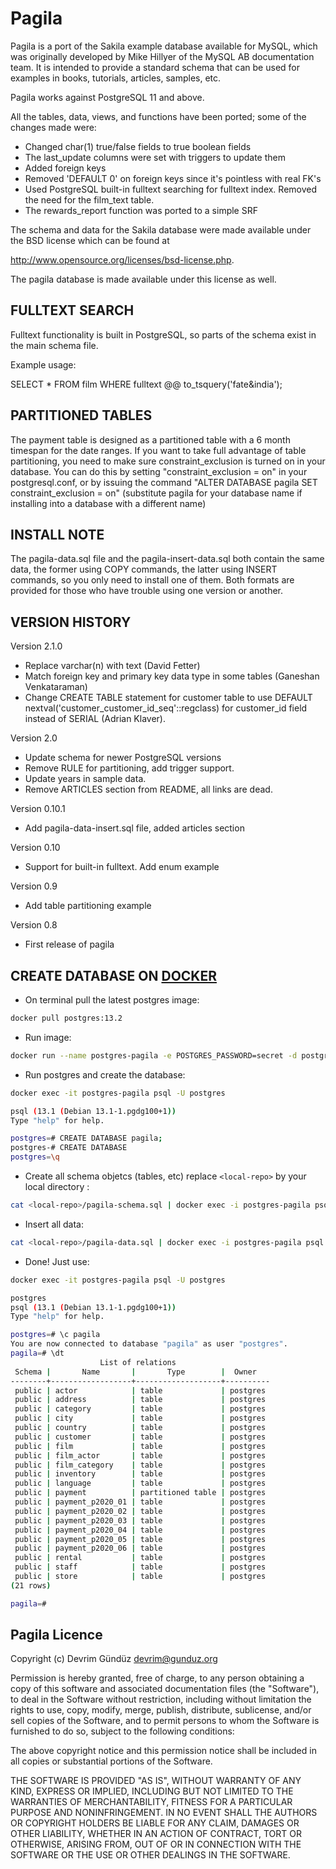 Pagila
======

Pagila is a port of the Sakila example database available for MySQL, which was
originally developed by Mike Hillyer of the MySQL AB documentation team. It
is intended to provide a standard schema that can be used for examples in
books, tutorials, articles, samples, etc.

Pagila works against PostgreSQL 11 and above.

All the tables, data, views, and functions have been ported; some of the
changes made were:

* Changed char(1) true/false fields to true boolean fields
* The last_update columns were set with triggers to update them
* Added foreign keys
* Removed 'DEFAULT 0' on foreign keys since it's pointless with real FK's
* Used PostgreSQL built-in fulltext searching for fulltext index.
  Removed the need for the film_text table.
* The rewards_report function was ported to a simple SRF

The schema and data for the Sakila database were made available under the BSD
license which can be found at

<http://www.opensource.org/licenses/bsd-license.php>.

The pagila database is made available under this license as well.

FULLTEXT SEARCH
---------------

Fulltext functionality is built in PostgreSQL, so parts of the schema exist
in the main schema file.

Example usage:

SELECT * FROM film WHERE fulltext @@ to_tsquery('fate&india');

PARTITIONED TABLES
------------------

The payment table is designed as a partitioned table with a 6 month timespan
for the date ranges.
If you want to take full advantage of table partitioning, you need to make
sure constraint_exclusion is turned on in your database. You can do this by
setting "constraint_exclusion = on" in your postgresql.conf, or by issuing the
command "ALTER DATABASE pagila SET constraint_exclusion = on" (substitute
pagila for your database name if installing into a database with a different
name)

INSTALL NOTE
------------

The pagila-data.sql file and the pagila-insert-data.sql both contain the same
data, the former using COPY commands, the latter using INSERT commands, so you
only need to install one of them. Both formats are provided for those who have
trouble using one version or another.

VERSION HISTORY
---------------

Version 2.1.0

* Replace varchar(n) with text (David Fetter)
* Match foreign key and primary key data type in some tables (Ganeshan Venkataraman)
* Change CREATE TABLE statement for customer table to use
    DEFAULT nextval('customer_customer_id_seq'::regclass) for customer_id
    field instead of SERIAL (Adrian Klaver).

Version 2.0

* Update schema for newer PostgreSQL versions
* Remove RULE for partitioning, add trigger support.
* Update years in sample data.
* Remove ARTICLES section from README, all links are dead.

Version 0.10.1

* Add pagila-data-insert.sql file, added articles section

Version 0.10

* Support for built-in fulltext. Add enum example

Version 0.9

* Add table partitioning example

Version 0.8

* First release of pagila

CREATE DATABASE ON [DOCKER](https://docs.docker.com/)
---------------------------

* On terminal pull the latest postgres image:

```bash
docker pull postgres:13.2
```

* Run image:

```bash
docker run --name postgres-pagila -e POSTGRES_PASSWORD=secret -d postgres:13.2
```

* Run postgres and create the database:

```bash
docker exec -it postgres-pagila psql -U postgres
```

```bash
psql (13.1 (Debian 13.1-1.pgdg100+1))
Type "help" for help.

postgres=# CREATE DATABASE pagila;
postgres-# CREATE DATABASE
postgres=\q
```

* Create all schema objetcs (tables, etc) replace ```<local-repo>``` by your local directory :

```bash
cat <local-repo>/pagila-schema.sql | docker exec -i postgres-pagila psql -U postgres -d pagila
```

* Insert all data:

```bash
cat <local-repo>/pagila-data.sql | docker exec -i postgres-pagila psql -U postgres -d pagila
```

* Done! Just use:

```bash
docker exec -it postgres-pagila psql -U postgres
```

```bash
postgres
psql (13.1 (Debian 13.1-1.pgdg100+1))
Type "help" for help.

postgres=# \c pagila
You are now connected to database "pagila" as user "postgres".
pagila=# \dt
                    List of relations
 Schema |       Name       |       Type        |  Owner
--------+------------------+-------------------+----------
 public | actor            | table             | postgres
 public | address          | table             | postgres
 public | category         | table             | postgres
 public | city             | table             | postgres
 public | country          | table             | postgres
 public | customer         | table             | postgres
 public | film             | table             | postgres
 public | film_actor       | table             | postgres
 public | film_category    | table             | postgres
 public | inventory        | table             | postgres
 public | language         | table             | postgres
 public | payment          | partitioned table | postgres
 public | payment_p2020_01 | table             | postgres
 public | payment_p2020_02 | table             | postgres
 public | payment_p2020_03 | table             | postgres
 public | payment_p2020_04 | table             | postgres
 public | payment_p2020_05 | table             | postgres
 public | payment_p2020_06 | table             | postgres
 public | rental           | table             | postgres
 public | staff            | table             | postgres
 public | store            | table             | postgres
(21 rows)

pagila=#
```

Pagila Licence
---------------

Copyright (c) Devrim Gündüz <devrim@gunduz.org>

 Permission is hereby granted, free of charge, to any person obtaining a copy
 of this software and associated documentation files (the "Software"), to deal
 in the Software without restriction, including without limitation the rights
 to use, copy, modify, merge, publish, distribute, sublicense, and/or sell
 copies of the Software, and to permit persons to whom the Software is
 furnished to do so, subject to the following conditions:

 The above copyright notice and this permission notice shall be included in
 all copies or substantial portions of the Software.

 THE SOFTWARE IS PROVIDED "AS IS", WITHOUT WARRANTY OF ANY KIND, EXPRESS OR
 IMPLIED, INCLUDING BUT NOT LIMITED TO THE WARRANTIES OF MERCHANTABILITY,
 FITNESS FOR A PARTICULAR PURPOSE AND NONINFRINGEMENT. IN NO EVENT SHALL THE
 AUTHORS OR COPYRIGHT HOLDERS BE LIABLE FOR ANY CLAIM, DAMAGES OR OTHER
 LIABILITY, WHETHER IN AN ACTION OF CONTRACT, TORT OR OTHERWISE, ARISING FROM,
 OUT OF OR IN CONNECTION WITH THE SOFTWARE OR THE USE OR OTHER DEALINGS IN
 THE SOFTWARE.
